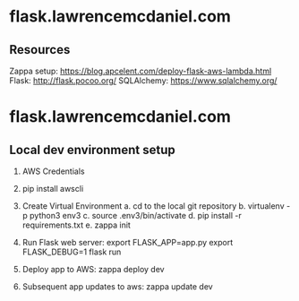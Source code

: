 # flask.lawrencemcdaniel.com


## Resources
Zappa setup: https://blog.apcelent.com/deploy-flask-aws-lambda.html
Flask: http://flask.pocoo.org/
SQLAlchemy: https://www.sqlalchemy.org/
# flask.lawrencemcdaniel.com


## Local dev environment setup
1. AWS Credentials
2. pip install awscli
3. Create Virtual Environment
  a. cd to the local git repository
  b. virtualenv -p python3 env3
  c. source .env3/bin/activate
  d. pip install -r requirements.txt
  e. zappa init

4. Run Flask web server:
export FLASK_APP=app.py
export FLASK_DEBUG=1
flask run
5. Deploy app to AWS: zappa deploy dev
6. Subsequent app updates to aws: zappa update dev
